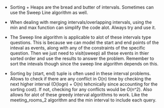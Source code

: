 -   Sorting + Heaps are the bread and butter of intervals. Sometimes can use the Sweep Line algorithm as well.

-   When dealing with merging intervals/overlapping intervals, using the min and max function can simplify the code alot. Always try and use it.

-   The Sweep line algorithm is applicable to alot of these intervals type questions. This is because we can model the start and end points of the inteval as events, along with any of the constraints of the specific question. Then we just need to visit(sweep) all these events in thier sorted order and use the results to answer the problem. Remember to sort the intevals though since the sweep line algorithm depends on this.

-   Sorting by (start, end) tuple is often used in these interval problems. Allows to check if there are any conflict in O(n) time by checking the next higher interval (O(logn) + O(n) tehcnically since accounting for the sorting cost). If not, checking for any conflicts would be O(n^2). Also allows for alot of these greedy interval algorithms to work. Like the meeting_rooms_2 algorithm and the min interval to include each query.
